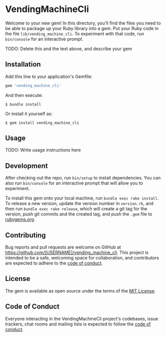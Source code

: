 # VendingMachineCli

Welcome to your new gem! In this directory, you'll find the files you need to be able to package up your Ruby library into a gem. Put your Ruby code in the file `lib/vending_machine_cli`. To experiment with that code, run `bin/console` for an interactive prompt.

TODO: Delete this and the text above, and describe your gem

## Installation

Add this line to your application's Gemfile:

```ruby
gem 'vending_machine_cli'
```

And then execute:

    $ bundle install

Or install it yourself as:

    $ gem install vending_machine_cli

## Usage

TODO: Write usage instructions here

## Development

After checking out the repo, run `bin/setup` to install dependencies. You can also run `bin/console` for an interactive prompt that will allow you to experiment.

To install this gem onto your local machine, run `bundle exec rake install`. To release a new version, update the version number in `version.rb`, and then run `bundle exec rake release`, which will create a git tag for the version, push git commits and the created tag, and push the `.gem` file to [rubygems.org](https://rubygems.org).

## Contributing

Bug reports and pull requests are welcome on GitHub at https://github.com/[USERNAME]/vending_machine_cli. This project is intended to be a safe, welcoming space for collaboration, and contributors are expected to adhere to the [code of conduct](https://github.com/[USERNAME]/vending_machine_cli/blob/master/CODE_OF_CONDUCT.md).

## License

The gem is available as open source under the terms of the [MIT License](https://opensource.org/licenses/MIT).

## Code of Conduct

Everyone interacting in the VendingMachineCli project's codebases, issue trackers, chat rooms and mailing lists is expected to follow the [code of conduct](https://github.com/[USERNAME]/vending_machine_cli/blob/master/CODE_OF_CONDUCT.md).
